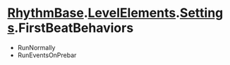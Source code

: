 # [RhythmBase](../../RadiationTherapy.md).[LevelElements](../namespace/LevelElements.md).[Settings](../class/Settings.md).FirstBeatBehaviors  
  
- RunNormally  
- RunEventsOnPrebar  